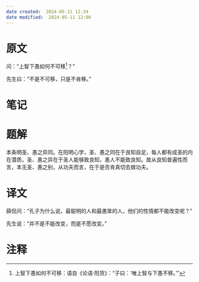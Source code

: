 ```yaml
---
date created:  2024-05-11 11:34
date modified:  2024-05-11 12:06
---
```

# 原文
问：“上智下愚如何不可移[^1]？”

先生曰：“不是不可移，只是不肯移。”
# 笔记

# 题解
本条明圣、愚之异同。在阳明心学，圣、愚之同在于良知自足，每人都有成圣的内在潜质。圣、愚之异在于圣人能够致良知，愚人不能致良知。故从良知普遍性而言，本无圣、愚之别，从功夫而言，在于是否肯真切去做功夫。
# 译文
薛侃问：“孔子为什么说，最聪明的人和最愚笨的人，他们的性情都不能改变呢？”

先生说：“并不是不能改变，而是不愿改变。”
# 注释

[^1]: 上智下愚如何不可移：语自《论语·阳货》：“子曰：‘唯上智与下愚不移。’”